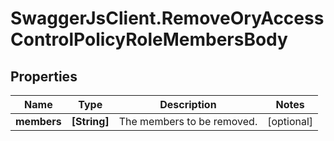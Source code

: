 # SwaggerJsClient.RemoveOryAccessControlPolicyRoleMembersBody

## Properties
Name | Type | Description | Notes
------------ | ------------- | ------------- | -------------
**members** | **[String]** | The members to be removed. | [optional] 


